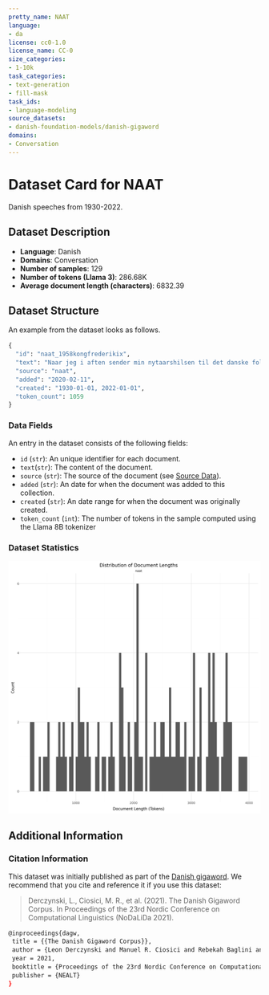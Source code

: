 ```yaml
---
pretty_name: NAAT
language:
- da
license: cc0-1.0
license_name: CC-0
size_categories:
- 1-10k
task_categories:
- text-generation
- fill-mask
task_ids:
- language-modeling
source_datasets:
- danish-foundation-models/danish-gigaword
domains:
- Conversation
---
```


# Dataset Card for NAAT

<!-- START-SHORT DESCRIPTION -->
Danish speeches from 1930-2022.
<!-- END-SHORT DESCRIPTION -->

<!-- TODO: Check for duplicates with 'danske-taler' -->

## Dataset Description


<!-- START-DESC-STATS -->
- **Language**: Danish
- **Domains**: Conversation
- **Number of samples**: 129
- **Number of tokens (Llama 3)**: 286.68K
- **Average document length (characters)**: 6832.39
<!-- END-DESC-STATS -->



## Dataset Structure
An example from the dataset looks as follows.


<!-- START-SAMPLE -->
```py
{
  "id": "naat_1958kongfrederikix",
  "text": "Naar jeg i aften sender min nytaarshilsen til det danske folk og tænker tilbage paa det aar, der sva[...]",
  "source": "naat",
  "added": "2020-02-11",
  "created": "1930-01-01, 2022-01-01",
  "token_count": 1059
}
```

### Data Fields

An entry in the dataset consists of the following fields:

- `id` (`str`): An unique identifier for each document.
- `text`(`str`): The content of the document.
- `source` (`str`): The source of the document (see [Source Data](#source-data)).
- `added` (`str`): An date for when the document was added to this collection.
- `created` (`str`): An date range for when the document was originally created.
- `token_count` (`int`): The number of tokens in the sample computed using the Llama 8B tokenizer
<!-- END-SAMPLE -->

### Dataset Statistics

<!-- START-DATASET PLOTS -->
<p align="center">
<img src="./images/dist_document_length.png" width="600" style="margin-right: 10px;" />
</p>
<!-- END-DATASET PLOTS -->


## Additional Information


### Citation Information

This dataset was initially published as part of the [Danish gigaword](https://huggingface.co/danish-foundation-models). We recommend that you cite and reference it if you use this dataset:

> Derczynski, L., Ciosici, M. R., et al. (2021). The Danish Gigaword Corpus. In Proceedings of the 23rd Nordic Conference on Computational Linguistics (NoDaLiDa 2021).

```bash
@inproceedings{dagw,
 title = {{The Danish Gigaword Corpus}},
 author = {Leon Derczynski and Manuel R. Ciosici and Rebekah Baglini and Morten H. Christiansen and Jacob Aarup Dalsgaard and Riccardo Fusaroli and Peter Juel Henrichsen and Rasmus Hvingelby and Andreas Kirkedal and Alex Speed Kjeldsen and Claus Ladefoged and Finn Årup Nielsen and Jens Madsen and Malte Lau Petersen and Jonathan Hvithamar Rystrøm and Daniel Varab},
 year = 2021,
 booktitle = {Proceedings of the 23rd Nordic Conference on Computational Linguistics},
 publisher = {NEALT}
}
```
